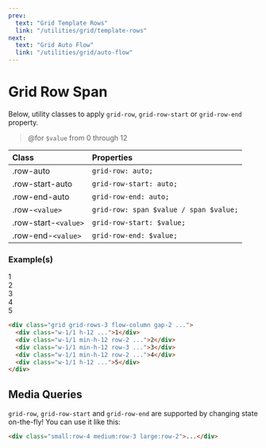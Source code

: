 ```yaml
---
prev:
  text: "Grid Template Rows"
  link: "/utilities/grid/template-rows"
next:
  text: "Grid Auto Flow"
  link: "/utilities/grid/auto-flow"
---
```


# Grid Row Span

Below, utility classes to apply `grid-row`, `grid-row-start` or `grid-row-end` property.

> @for `$value` from 0 through 12

| Class                | Properties                             |
| :------------------- | :------------------------------------- |
| .row-auto            | `grid-row: auto;`                      |
| .row-start-auto      | `grid-row-start: auto;`                |
| .row-end-auto        | `grid-row-end: auto;`                  |
| .row-`<value>`       | `grid-row: span $value / span $value;` |
| .row-start-`<value>` | `grid-row-start: $value;`              |
| .row-end-`<value>`   | `grid-row-end: $value;`                |

### Example(s)

<div class="grid grid-rows-3 flow-column gap-2 radius-8 p-6 mt-8" style="background-color: var(--vp-c-bg-alt);">
  <div class="w-1/1 h-12 flex justify-center items-center font-mono text-white radius-4" style="background-color: var(--vp-c-brand-3);">1</div>
  <div class="w-1/1 min-h-12 row-2 flex justify-center items-center font-mono text-white radius-4" style="background-color: var(--vp-c-brand-3);">2</div>
  <div class="w-1/1 min-h-12 row-3 flex justify-center items-center font-mono text-white radius-4" style="background-color: var(--vp-c-brand-3);">3</div>
  <div class="w-1/1 min-h-12 row-2 flex justify-center items-center font-mono text-white radius-4" style="background-color: var(--vp-c-brand-3);">4</div>
  <div class="w-1/1 h-12 flex justify-center items-center font-mono text-white radius-4" style="background-color: var(--vp-c-brand-3);">5</div>
</div>

```html
<div class="grid grid-rows-3 flow-column gap-2 ...">
  <div class="w-1/1 h-12 ...">1</div>
  <div class="w-1/1 min-h-12 row-2 ...">2</div>
  <div class="w-1/1 min-h-12 row-3 ...">3</div>
  <div class="w-1/1 min-h-12 row-2 ...">4</div>
  <div class="w-1/1 h-12 ...">5</div>
</div>
```

## Media Queries

`grid-row`, `grid-row-start` and `grid-row-end` are supported by changing state on-the-fly! You can use it like this:

```html
<div class="small:row-4 medium:row-3 large:row-2">...</div>
```
